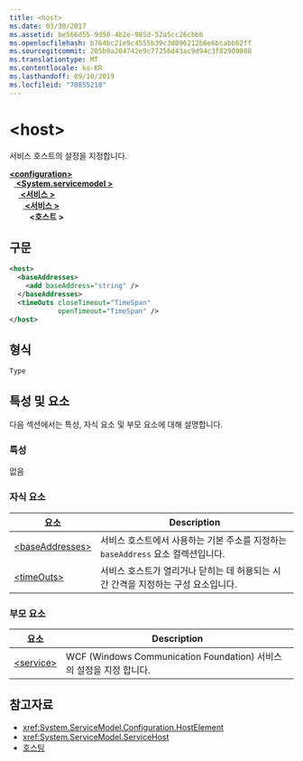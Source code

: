 ```yaml
---
title: <host>
ms.date: 03/30/2017
ms.assetid: be566d55-9d50-4b2e-985d-52a5cc26cbbb
ms.openlocfilehash: b764bc21e9c4555b39c3d096212b6e6bcabb62ff
ms.sourcegitcommit: 205b9a204742e9c77256d43ac9d94c3f82909808
ms.translationtype: MT
ms.contentlocale: ko-KR
ms.lasthandoff: 09/10/2019
ms.locfileid: "70855218"
---
```

# <a name="host"></a>\<host>
서비스 호스트의 설정을 지정합니다.  
  
[ **\<configuration>** ](../configuration-element.md)\
&nbsp;&nbsp;[ **\<System.servicemodel >** ](system-servicemodel.md)\
&nbsp;&nbsp;&nbsp;&nbsp;[ **\<서비스 >** ](services.md)\
&nbsp;&nbsp;&nbsp;&nbsp;&nbsp;&nbsp;[ **\<서비스 >** ](service.md)\
&nbsp;&nbsp;&nbsp;&nbsp;&nbsp;&nbsp;&nbsp;&nbsp; **\<호스트 >**  
  
## <a name="syntax"></a>구문  
  
```xml  
<host>
  <baseAddresses>
    <add baseAddress="string" />
  </baseAddresses>
  <timeOuts closeTimeout="TimeSpan"
            openTimeout="TimeSpan" />
</host>
```  
  
## <a name="type"></a>형식  
 `Type`  
  
## <a name="attributes-and-elements"></a>특성 및 요소  
 다음 섹션에서는 특성, 자식 요소 및 부모 요소에 대해 설명합니다.  
  
### <a name="attributes"></a>특성  
 없음  
  
### <a name="child-elements"></a>자식 요소  
  
|요소|Description|  
|-------------|-----------------|  
|[\<baseAddresses>](baseaddresses.md)|서비스 호스트에서 사용하는 기본 주소를 지정하는 `baseAddress` 요소 컬렉션입니다.|  
|[\<timeOuts>](timeouts.md)|서비스 호스트가 열리거나 닫히는 데 허용되는 시간 간격을 지정하는 구성 요소입니다.|  
  
### <a name="parent-elements"></a>부모 요소  
  
|요소|Description|  
|-------------|-----------------|  
|[\<service>](service.md)|WCF (Windows Communication Foundation) 서비스의 설정을 지정 합니다.|  
  
## <a name="see-also"></a>참고자료

- <xref:System.ServiceModel.Configuration.HostElement>
- <xref:System.ServiceModel.ServiceHost>
- [호스팅](../../../wcf/feature-details/hosting.md)

